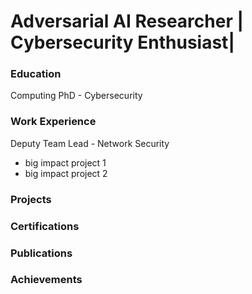 # Adversarial AI Researcher | Cybersecurity Enthusiast|  

### Education
Computing PhD - Cybersecurity

### Work Experience
Deputy Team Lead - Network Security
- big impact project 1
- big impact project 2 

### Projects

### Certifications

### Publications

### Achievements
